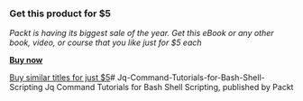 
### Get this product for $5

<i>Packt is having its biggest sale of the year. Get this eBook or any other book, video, or course that you like just for $5 each</i>


<b>[Buy now](https://packt.link/9781804610022)</b>


[Buy similar titles for just $5](https://subscription.packtpub.com/search)# Jq-Command-Tutorials-for-Bash-Shell-Scripting
Jq Command Tutorials for Bash Shell Scripting, published by Packt

